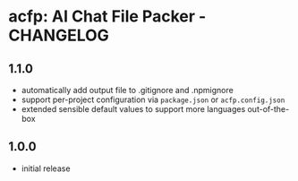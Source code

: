 # acfp: AI Chat File Packer - CHANGELOG

## 1.1.0
* automatically add output file to .gitignore and .npmignore
* support per-project configuration via `package.json` or `acfp.config.json`
* extended sensible default values to support more languages out-of-the-box

## 1.0.0
* initial release

